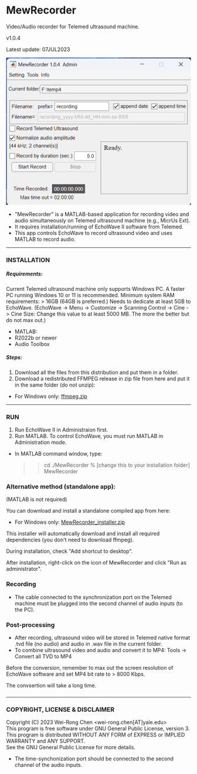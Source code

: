 # MewRecorder
Video/Audio recorder for Telemed ultrasound machine. 

v1.0.4

Latest update: 07JUL2023

<p align="center"><img src="./Screenshots/MWR_main-screen.png" width="550"></p>

- "MewRecorder" is a MATLAB-based application for recording video and audio simultaneously on Telemed ultrasound machine (e.g., MicrUs Ext).
- It requires installation/running of EchoWave II software from Telemed.
- This app controls EchoWave to record ultrasound video and uses MATLAB to record audio.
------------------------------------------
### INSTALLATION
##### Requirements:
Current Telemed ultrasound machine only supports Windows PC. 
A faster PC running Windows 10 or 11 is recommended. 
Minimum system RAM requirements: > 16GB (64GB is preferred.) 
Needs to dedicate at least 5GB to EchoWave. 
(EchoWave -> Menu -> Customize -> Scanning Control -> Cine -> Cine Size:  Change this value to at least 5000 MB. The more the better but do not max out.)

- MATLAB:
-   R2022b or newer
-   Audio Toolbox

##### Steps:
1. Download all the files from this distribution and put them in a folder. 
2. Download a redistributed FFMPEG release in zip file from here and put it in the same folder (do not unzip):
  - For Windows only: [ffmpeg.zip](https://yaleedu-my.sharepoint.com/:u:/g/personal/wei-rong_chen_yale_edu/Ec0_HMhojDFCvtdyo0AjN8wBfkx9LccKPOwctLRuKnLWGQ?e=bB5M37) 
------------------------------------------
### RUN
1. Run EchoWave II in Administraion first.
2. Run MATLAB. To control EchoWave, you must run MATLAB in Administration mode. 

- In MATLAB command window, type:
     >> cd ./MewRecorder  % [change this to your installation folder]  
     >> MewRecorder
     
### Alternative method (standalone app):
(MATLAB is not required)

You can download and install a standalone compiled app from here:

- For Windows only: [MewRecorder_installer.zip](https://yaleedu-my.sharepoint.com/:u:/g/personal/wei-rong_chen_yale_edu/EdBz8q17uFJOpks6ysuLr4IBz4YFsLuTm_21nVLe60RUnw?e=ZWGflK) 

This installer will automatically download and install all required dependencies (you don't need to download ffmpeg). 

During installation, check "Add shortcut to desktop". 

After installation, right-click on the icon of MewRecorder and click "Run as administrator". 
### Recording
- The cable connected to the synchronization port on the Telemed machine must be plugged into the second channel of audio inputs (to the PC).

### Post-processing
- After recording, ultrasound video will be stored in Telemed native format .tvd file (no audio) and audio in .wav file in the current folder. 
- To combine ultrasound video and audio and convert it to MP4: Tools -> Convert all TVD to MP4
  
Before the conversion, remember to max out the screen resolution of EchoWave software and set MP4 bit rate to > 8000 Kbps.

The convsertion will take a long time. 

###
--------------------------------
### COPYRIGHT, LICENSE & DISCLAIMER
Copyright (C) 2023 Wei-Rong Chen <wei-rong.chen[AT]yale.edu>  
This program is free software under GNU General Public License, version 3.  
This program is distributed WITHOUT ANY FORM of EXPRESS or IMPLIED WARRANTY and ANY SUPPORT.    
See the GNU General Public License for more details.  




   
- The time-synchonization port should be connected to the second channel of the audio inputs. 
